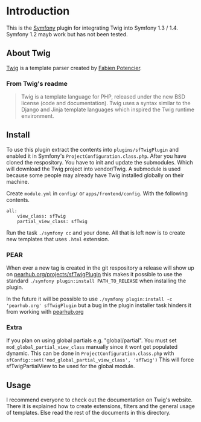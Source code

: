 Introduction
============

This is the [Symfony](http://symfony-project.org) plugin for integrating Twig
into Symfony 1.3 / 1.4. Symfony 1.2 mayb work but has not been tested.


About Twig
----------

[Twig](http://twig-project.org) is a template parser created by [Fabien
Potencier](http://fabien.potencier.org).


### From Twig's readme
> Twig is a template language for PHP, released under the new BSD license (code
> and documentation).
> Twig uses a syntax similar to the Django and Jinja template languages which
> inspired the Twig runtime environment.


Install
-------

To use this plugin extract the contents into ``plugins/sfTwigPlugin`` and
enabled it in Symfony's ``ProjectConfiguration.class.php``. After you have
cloned the respository. You have to init and update the submodules. Which will
download the Twig project into vendor/Twig. A submodule is used because some
people may already have Twig installed globally on their machine.

Create ``module.yml`` in ``config/`` or ``apps/frontend/config``. With the
following contents.

    all:
        view_class: sfTwig
        partial_view_class: sfTwig

Run the task ``./symfony cc`` and your done. All that is left now is to create
new templates that uses ``.html`` extension. 


### PEAR

When ever a new tag is created in the git respository a release will show up on
[pearhub.org/projects/sfTwigPlugin](http://pearhub.org/projects/sfTwigPlugin)
this makes it possible to use the standard ``./symfony plugin:install
PATH_TO_RELEASE`` when installing the plugin.

In the future it will be possible to use ``./symfony plugin:install -c
'pearhub.org' sfTwigPlugin`` but a bug in the plugin installer task hinders it
from working with [pearhub.org](http://pearhub.org)


### Extra

If you plan on using global partials e.g. "global/partial". You must set
``mod_global_partial_view_class`` manually since it wont get populated dynamic.
This can be done in ``ProjectConfiguration.class.php`` with
``sfConfig::set('mod_global_partial_view_class', 'sfTwig')`` This will force
sfTwigPartialView to be used for the global module.


Usage
-----

I recommend everyone to check out the documentation on Twig's website. There it
is explained how to create extensions, filters and the general usage of
templates. Else read the rest of the documents in this directory.

